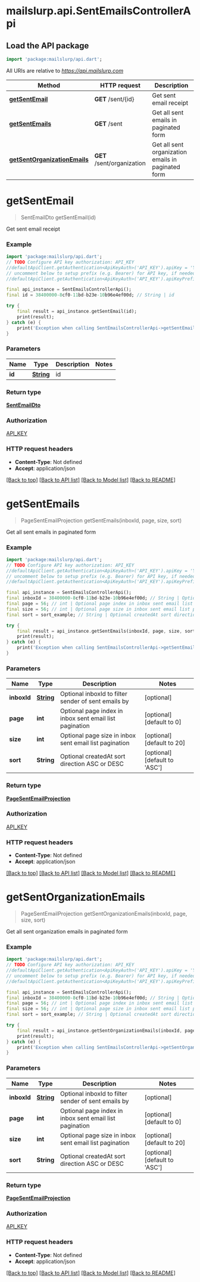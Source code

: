 # mailslurp.api.SentEmailsControllerApi

## Load the API package
```dart
import 'package:mailslurp/api.dart';
```

All URIs are relative to *https://api.mailslurp.com*

Method | HTTP request | Description
------------- | ------------- | -------------
[**getSentEmail**](SentEmailsControllerApi#getsentemail) | **GET** /sent/{id} | Get sent email receipt
[**getSentEmails**](SentEmailsControllerApi#getsentemails) | **GET** /sent | Get all sent emails in paginated form
[**getSentOrganizationEmails**](SentEmailsControllerApi#getsentorganizationemails) | **GET** /sent/organization | Get all sent organization emails in paginated form


# **getSentEmail**
> SentEmailDto getSentEmail(id)

Get sent email receipt

### Example 
```dart
import 'package:mailslurp/api.dart';
// TODO Configure API key authorization: API_KEY
//defaultApiClient.getAuthentication<ApiKeyAuth>('API_KEY').apiKey = 'YOUR_API_KEY';
// uncomment below to setup prefix (e.g. Bearer) for API key, if needed
//defaultApiClient.getAuthentication<ApiKeyAuth>('API_KEY').apiKeyPrefix = 'Bearer';

final api_instance = SentEmailsControllerApi();
final id = 38400000-8cf0-11bd-b23e-10b96e4ef00d; // String | id

try { 
    final result = api_instance.getSentEmail(id);
    print(result);
} catch (e) {
    print('Exception when calling SentEmailsControllerApi->getSentEmail: $e\n');
}
```

### Parameters

Name | Type | Description  | Notes
------------- | ------------- | ------------- | -------------
 **id** | [**String**]()| id | 

### Return type

[**SentEmailDto**](SentEmailDto)

### Authorization

[API_KEY](../README#API_KEY)

### HTTP request headers

 - **Content-Type**: Not defined
 - **Accept**: application/json

[[Back to top]](#) [[Back to API list]](../README#documentation-for-api-endpoints) [[Back to Model list]](../README#documentation-for-models) [[Back to README]](../README)

# **getSentEmails**
> PageSentEmailProjection getSentEmails(inboxId, page, size, sort)

Get all sent emails in paginated form

### Example 
```dart
import 'package:mailslurp/api.dart';
// TODO Configure API key authorization: API_KEY
//defaultApiClient.getAuthentication<ApiKeyAuth>('API_KEY').apiKey = 'YOUR_API_KEY';
// uncomment below to setup prefix (e.g. Bearer) for API key, if needed
//defaultApiClient.getAuthentication<ApiKeyAuth>('API_KEY').apiKeyPrefix = 'Bearer';

final api_instance = SentEmailsControllerApi();
final inboxId = 38400000-8cf0-11bd-b23e-10b96e4ef00d; // String | Optional inboxId to filter sender of sent emails by
final page = 56; // int | Optional page index in inbox sent email list pagination
final size = 56; // int | Optional page size in inbox sent email list pagination
final sort = sort_example; // String | Optional createdAt sort direction ASC or DESC

try { 
    final result = api_instance.getSentEmails(inboxId, page, size, sort);
    print(result);
} catch (e) {
    print('Exception when calling SentEmailsControllerApi->getSentEmails: $e\n');
}
```

### Parameters

Name | Type | Description  | Notes
------------- | ------------- | ------------- | -------------
 **inboxId** | [**String**]()| Optional inboxId to filter sender of sent emails by | [optional] 
 **page** | **int**| Optional page index in inbox sent email list pagination | [optional] [default to 0]
 **size** | **int**| Optional page size in inbox sent email list pagination | [optional] [default to 20]
 **sort** | **String**| Optional createdAt sort direction ASC or DESC | [optional] [default to 'ASC']

### Return type

[**PageSentEmailProjection**](PageSentEmailProjection)

### Authorization

[API_KEY](../README#API_KEY)

### HTTP request headers

 - **Content-Type**: Not defined
 - **Accept**: application/json

[[Back to top]](#) [[Back to API list]](../README#documentation-for-api-endpoints) [[Back to Model list]](../README#documentation-for-models) [[Back to README]](../README)

# **getSentOrganizationEmails**
> PageSentEmailProjection getSentOrganizationEmails(inboxId, page, size, sort)

Get all sent organization emails in paginated form

### Example 
```dart
import 'package:mailslurp/api.dart';
// TODO Configure API key authorization: API_KEY
//defaultApiClient.getAuthentication<ApiKeyAuth>('API_KEY').apiKey = 'YOUR_API_KEY';
// uncomment below to setup prefix (e.g. Bearer) for API key, if needed
//defaultApiClient.getAuthentication<ApiKeyAuth>('API_KEY').apiKeyPrefix = 'Bearer';

final api_instance = SentEmailsControllerApi();
final inboxId = 38400000-8cf0-11bd-b23e-10b96e4ef00d; // String | Optional inboxId to filter sender of sent emails by
final page = 56; // int | Optional page index in inbox sent email list pagination
final size = 56; // int | Optional page size in inbox sent email list pagination
final sort = sort_example; // String | Optional createdAt sort direction ASC or DESC

try { 
    final result = api_instance.getSentOrganizationEmails(inboxId, page, size, sort);
    print(result);
} catch (e) {
    print('Exception when calling SentEmailsControllerApi->getSentOrganizationEmails: $e\n');
}
```

### Parameters

Name | Type | Description  | Notes
------------- | ------------- | ------------- | -------------
 **inboxId** | [**String**]()| Optional inboxId to filter sender of sent emails by | [optional] 
 **page** | **int**| Optional page index in inbox sent email list pagination | [optional] [default to 0]
 **size** | **int**| Optional page size in inbox sent email list pagination | [optional] [default to 20]
 **sort** | **String**| Optional createdAt sort direction ASC or DESC | [optional] [default to 'ASC']

### Return type

[**PageSentEmailProjection**](PageSentEmailProjection)

### Authorization

[API_KEY](../README#API_KEY)

### HTTP request headers

 - **Content-Type**: Not defined
 - **Accept**: application/json

[[Back to top]](#) [[Back to API list]](../README#documentation-for-api-endpoints) [[Back to Model list]](../README#documentation-for-models) [[Back to README]](../README)


